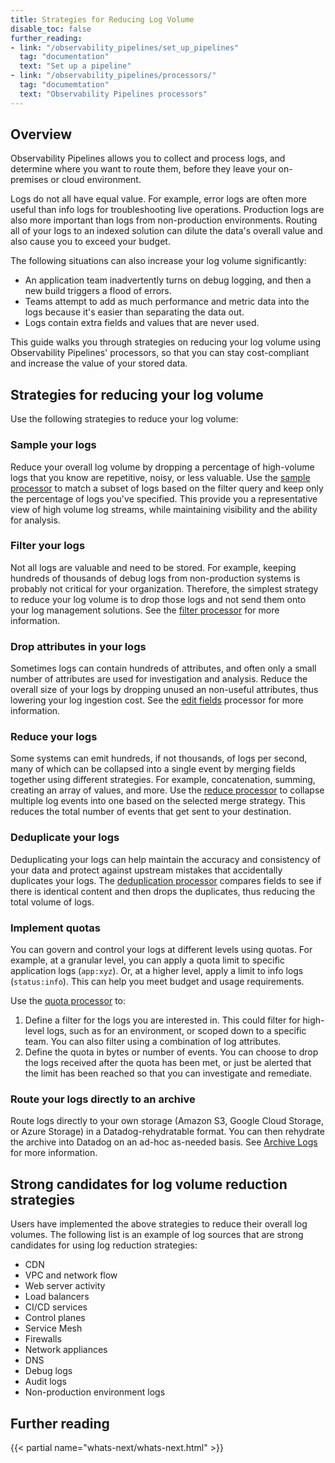 ```yaml
---
title: Strategies for Reducing Log Volume
disable_toc: false
further_reading:
- link: "/observability_pipelines/set_up_pipelines"
  tag: "documentation"
  text: "Set up a pipeline"
- link: "/observability_pipelines/processors/"
  tag: "documemtation"
  text: "Observability Pipelines processors"
---
```


## Overview

Observability Pipelines allows you to collect and process logs, and determine where you want to route them, before they leave your on-premises or cloud environment.

Logs do not all have equal value. For example, error logs are often more useful than info logs for troubleshooting live operations. Production logs are also more important than logs from non-production environments. Routing all of your logs to an indexed solution can dilute the data's overall value and also cause you to exceed your budget.

The following situations can also increase your log volume significantly:

- An application team inadvertently turns on debug logging, and then a new build triggers a flood of errors.
- Teams attempt to add as much performance and metric data into the logs because it's easier than separating the data out.
- Logs contain extra fields and values that are never used.

This guide walks you through strategies on reducing your log volume using Observability Pipelines' processors, so that you can stay cost-compliant and increase the value of your stored data.

## Strategies for reducing your log volume

Use the following strategies to reduce your log volume:

### Sample your logs

Reduce your overall log volume by dropping a percentage of high-volume logs that you know are repetitive, noisy, or less valuable. Use the [sample processor][1] to match a subset of logs based on the filter query and keep only the percentage of logs you've specified. This provide you a representative view of high volume log streams, while maintaining visibility and the ability for analysis.

### Filter your logs

Not all logs are valuable and need to be stored. For example, keeping hundreds of thousands of debug logs from non-production systems is probably not critical for your organization. Therefore, the simplest strategy to reduce your log volume is to drop those logs and not send them onto your log management solutions. See the [filter processor][2] for more information.

### Drop attributes in your logs

Sometimes logs can contain hundreds of attributes, and often only a small number of attributes are used for investigation and analysis. Reduce the overall size of your logs by dropping unused an non-useful attributes, thus lowering your log ingestion cost. See the [edit fields][3] processor for more information.

### Reduce your logs

Some systems can emit hundreds, if not thousands, of logs per second, many of which can be collapsed into a single event by merging fields together using different strategies. For example, concatenation, summing, creating an array of values, and more. Use the [reduce processor][4] to collapse multiple log events into one based on the selected merge strategy. This reduces the total number of events that get sent to your destination.

### Deduplicate your logs

Deduplicating your logs can help maintain the accuracy and consistency of your data and protect against upstream mistakes that accidentally duplicates your logs. The [deduplication processor][5] compares fields to see if there is identical content and then drops the duplicates, thus reducing the total volume of logs.

### Implement quotas

You can govern and control your logs at different levels using quotas. For example, at a granular level, you can apply a quota limit to specific application logs (`app:xyz`). Or, at a higher level, apply a limit to info logs (`status:info`). This can help you meet budget and usage requirements.

Use the [quota processor][6] to:
1. Define a filter for the logs you are interested in. This could filter for high-level logs, such as for an environment, or scoped down to a specific team. You can also filter using a combination of log attributes.
1. Define the quota in bytes or number of events. You can choose to drop the logs received after the quota has been met, or just be alerted that the limit has been reached so that you can investigate and remediate.

### Route your logs directly to an archive

Route logs directly to your own storage (Amazon S3, Google Cloud Storage, or Azure Storage) in a Datadog-rehydratable format. You can then rehydrate the archive into Datadog on an ad-hoc as-needed basis. See [Archive Logs][7] for more information.

## Strong candidates for log volume reduction strategies

Users have implemented the above strategies to reduce their overall log volumes. The following list is an example of log sources that are strong candidates for using log reduction strategies:

- CDN
- VPC and network flow
- Web server activity
- Load balancers
- CI/CD services
- Control planes
- Service Mesh
- Firewalls
- Network appliances
- DNS
- Debug logs
- Audit logs
- Non-production environment logs

## Further reading

{{< partial name="whats-next/whats-next.html" >}}

[1]: /observability_pipelines/processors/sample
[2]: /observability_pipelines/processors/filter
[3]: /observability_pipelines/processors/edit_fields
[4]: /observability_pipelines/processors/reduce
[5]: /observability_pipelines/processors/dedupe
[6]: /observability_pipelines/processors/quota
[7]:  /observability_pipelines/set_up_pipelines/archive_logs